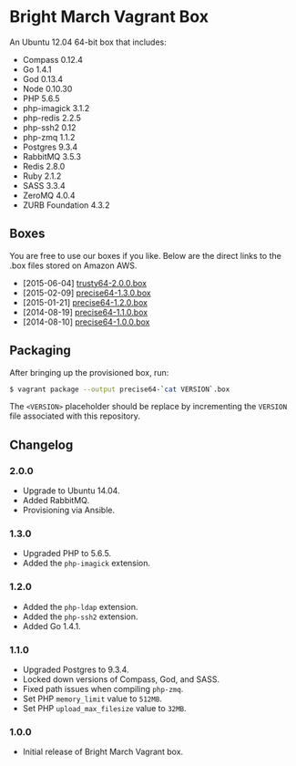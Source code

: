# Bright March Vagrant Box
An Ubuntu 12.04 64-bit box that includes:

* Compass 0.12.4
* Go 1.4.1
* God 0.13.4
* Node 0.10.30
* PHP 5.6.5
* php-imagick 3.1.2
* php-redis 2.2.5
* php-ssh2 0.12
* php-zmq 1.1.2
* Postgres 9.3.4
* RabbitMQ 3.5.3
* Redis 2.8.0
* Ruby 2.1.2
* SASS 3.3.4
* ZeroMQ 4.0.4
* ZURB Foundation 4.3.2

## Boxes
You are free to use our boxes if you like. Below are the direct links to the .box files stored on Amazon AWS.

* [2015-06-04] [trusty64-2.0.0.box](https://s3.amazonaws.com/brightmarch.build/boxes/trusty64-2.0.0.box)
* [2015-02-09] [precise64-1.3.0.box](https://s3.amazonaws.com/brightmarch.build/boxes/precise64-1.3.0.box)
* [2015-01-21] [precise64-1.2.0.box](https://s3.amazonaws.com/brightmarch.build/boxes/precise64-1.2.0.box)
* [2014-08-19] [precise64-1.1.0.box](https://s3.amazonaws.com/brightmarch.build/boxes/precise64-1.1.0.box)
* [2014-08-10] [precise64-1.0.0.box](https://s3.amazonaws.com/brightmarch.build/boxes/precise64-1.0.0.box)


## Packaging
After bringing up the provisioned box, run:

```sh
$ vagrant package --output precise64-`cat VERSION`.box
```

The `<VERSION>` placeholder should be replace by incrementing the `VERSION` file associated with this repository.

## Changelog

### 2.0.0
* Upgrade to Ubuntu 14.04.
* Added RabbitMQ.
* Provisioning via Ansible.

### 1.3.0
* Upgraded PHP to 5.6.5.
* Added the `php-imagick` extension.

### 1.2.0
* Added the `php-ldap` extension.
* Added the `php-ssh2` extension.
* Added Go 1.4.1.

### 1.1.0
* Upgraded Postgres to 9.3.4.
* Locked down versions of Compass, God, and SASS.
* Fixed path issues when compiling `php-zmq`.
* Set PHP `memory_limit` value to `512MB`.
* Set PHP `upload_max_filesize` value to `32MB`.

### 1.0.0
* Initial release of Bright March Vagrant box.
